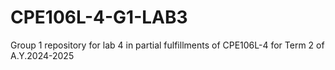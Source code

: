 # CPE106L-4-G1-LAB3
Group 1 repository for lab 4 in partial fulfillments of CPE106L-4 for Term 2 of A.Y.2024-2025

